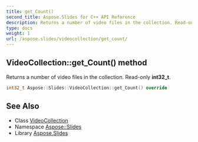```yaml
---
title: get_Count()
second_title: Aspose.Slides for C++ API Reference
description: Returns a number of video files in the collection. Read-only int32_t.
type: docs
weight: 1
url: /aspose.slides/videocollection/get_count/
---
```

## VideoCollection::get_Count() method


Returns a number of video files in the collection. Read-only **int32_t**.

```cpp
int32_t Aspose::Slides::VideoCollection::get_Count() override
```

## See Also

* Class [VideoCollection](../)
* Namespace [Aspose::Slides](../../)
* Library [Aspose.Slides](../../../)